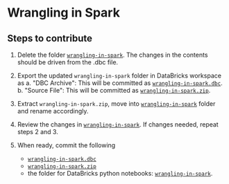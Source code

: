 # Wrangling in Spark

## Steps to contribute

1. Delete the folder [`wrangling-in-spark`](./wrangling-in-spark/). The changes in the contents should be driven from the .dbc file.

2. Export the updated `wrangling-in-spark` folder in DataBricks workspace as 
   a. "DBC Archive": This will be committed as [`wrangling-in-spark.dbc`](./wrangling-in-spark.dbc).
   b. "Source File": This will be committed as [`wrangling-in-spark.zip`](./wrangling-in-spark.zip).

3. Extract `wrangling-in-spark.zip`, move into [`wrangling-in-spark`](./wrangling-in-spark/) folder and rename accordingly.

4. Review the changes in [`wrangling-in-spark`](./wrangling-in-spark/). If changes needed, repeat steps 2 and 3.

5. When ready, commit the following
   - [`wrangling-in-spark.dbc`](./wrangling-in-spark.dbc)
   - [`wrangling-in-spark.zip`](./wrangling-in-spark.zip)
   - the folder for DataBricks python notebooks: [`wrangling-in-spark`](./wrangling-in-spark/).
